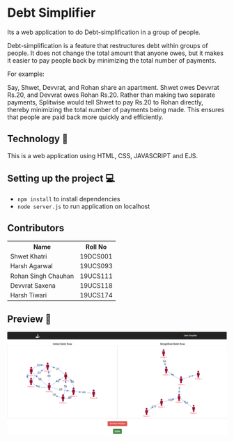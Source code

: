 # Debt Simplifier

Its a web application to do Debt-simplification in a group of people.

Debt-simplification is a feature that restructures debt within groups of people. 
It does not change the total amount that anyone owes, 
but it makes it easier to pay people back by minimizing the total number of payments.

For example: 

Say, Shwet, Devvrat, and Rohan share an apartment. 
Shwet owes Devvrat Rs.20, and Devvrat owes Rohan Rs.20. Rather than making two separate payments, 
Splitwise would tell Shwet to pay Rs.20 to Rohan directly, thereby minimizing the total number of payments being made. 
This ensures that people are paid back more quickly and efficiently.

## Technology 🧰

This is a web application using HTML, CSS, JAVASCRIPT and EJS.

## Setting up the project 💻

* `npm install` to install dependencies
* `node server.js` to run application on localhost

## Contributors

<table>
  <tr>
     <th>Name</th>
     <th>Roll No</th>
  </tr>
  <tr>
    <td>Shwet Khatri</td>
    <td>19DCS001</td>
  </tr>
  <tr>
    <td>Harsh Agarwal</td>
    <td>19UCS093</td>
  </tr>
  <tr>
    <td>Rohan Singh Chauhan	</td>
    <td>19UCS111</td>
  </tr>
  <tr>
    <td>Devvrat Saxena</td>
    <td>19UCS118</td>
  </tr>
  <tr>
    <td>Harsh Tiwari</td>
    <td>19UCS174</td>
  </tr>
</table>

## Preview 👀

![Preview Image](/preview.png)
